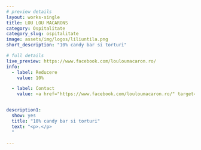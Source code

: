 ```yaml
---
# preview details
layout: works-single
title: LOU LOU MACARONS
category: Ospitalitate
category_slug: ospitalitate
image: assets/img/logos/liliuntila.png
short_description: "10% candy bar si torturi"

# full details
live_preview: https://www.facebook.com/louloumacaron.ro/
info:
  - label: Reducere
    value: 10%

  - label: Contact
    value: <a href="https://www.facebook.com/louloumacaron.ro/" target="_blank">Website</a>


description1:
  show: yes
  title: "10% candy bar si torturi"
  text: "<p>.</p>
  "

---
```

